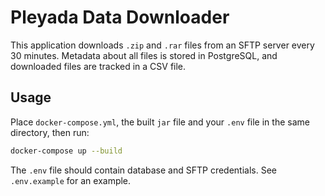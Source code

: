 # Pleyada Data Downloader

This application downloads `.zip` and `.rar` files from an SFTP server every 30 minutes.
Metadata about all files is stored in PostgreSQL, and downloaded files are tracked in a CSV file.

## Usage

Place `docker-compose.yml`, the built `jar` file and your `.env` file in the same directory, then run:

```bash
docker-compose up --build
```

The `.env` file should contain database and SFTP credentials. See `.env.example` for an example.
